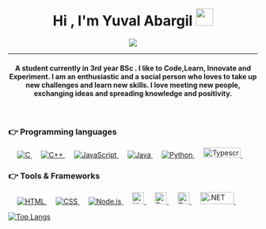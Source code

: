 <h1 align="center">Hi , I'm Yuval Abargil <img src="https://media.giphy.com/media/hvRJCLFzcasrR4ia7z/giphy.gif" width="35"></h1>
<p align="center">
  <a href="https://github.com/YAbargil"><img src="https://readme-typing-svg.herokuapp.com?lines=Computer+Science+Student;Full+Stack+Web+Developer;Autodidact;Always%20learning%20new%20things&center=true&width=500&height=50"></a>
</p>
<hr/>
<h4 align="center">A student currently in 3rd year BSc . I like to Code,Learn, Innovate and Experiment. I am an enthusiastic and a social person who loves to take up new challenges and learn new skills. I love meeting new people, exchanging ideas and spreading knowledge and positivity.</h4>
<br>

### 👉 Programming languages

<p align="justify"> 
  &emsp; 
  <a href="https://github.com/YAbargil" target="_blank"> 
    <img alt="C" src="https://img.shields.io/badge/C%20-%232370ED.svg?logo=c&logoColor=white">
  </a> 
  &emsp;
  <a href="https://github.com/YAbargil" target="_blank"> 
    <img alt="C++" src="https://img.shields.io/badge/C++%20-%2300599C.svg?logo=c%2B%2B&logoColor=white">
  </a> 
  &emsp;
  <a href="https://github.com/YAbargil" target="_blank"> 
     <img alt="JavaScript" src="https://img.shields.io/badge/JavaScript%20-%23F7DF1E.svg?logo=javascript&logoColor=black">
   </a>
  &emsp;
  <a href="https://github.com/YAbargil" target="_blank"> 
    <img alt="Java" src="https://img.shields.io/badge/Java-%23007396.svg?logo=java&logoColor=white">
  </a>
  &emsp;
   <a href="https://github.com/YAbargil" target="_blank">
    <img alt="Python" src="https://img.shields.io/badge/Python%20-%2314354C.svg?logo=python&logoColor=white">
  </a>
  &emsp;
   <a href="https://github.com/YAbargil" target="_blank">
    <img alt="Typescript" width="75" height="20" src="https://img.shields.io/badge/typescript-%23007ACC.svg?style=for-the-badge&logo=typescript&logoColor=white" >
  </a>
  &emsp;

### 👉 Tools & Frameworks
<p align="left"> 
  &emsp; 
  <a href="https://github.com/YAbargil" target="_blank"> 
   <img alt="HTML" src="https://img.shields.io/badge/HTML5%20-%23E34F26.svg?logo=html5&logoColor=white">
  </a>   
  &emsp;
  <a href="https://github.com/YAbargil" target="_blank">
    <img alt="CSS" src="https://img.shields.io/badge/CSS%20-%231572B6.svg?logo=css3&logoColor=white">
  </a> 
   &emsp;
  <a href="https://github.com/YAbargil" target="_blank"> 
    <img alt="Node.js" src="https://img.shields.io/badge/-Nodejs-green?style=flat&logo=Node.js"/>
  </a>
    &emsp;
  <a href="https://github.com/YAbargil" target="_blank"> 
    <img alt="Unity" height="24" src="https://img.shields.io/badge/Unity-100000?style=for-the-badge&logo=unity&logoColor=white"/>
  </a>
     &emsp;
  <a href="https://github.com/YAbargil" target="_blank"> 
    <img alt="Express.js" height="24" src="https://img.shields.io/badge/Express.js-404D59?style=for-the-badge"/>
  </a>
  &emsp;
   <a href="https://github.com/YAbargil" target="_blank"> 
    <img alt="React" height="24" src="https://img.shields.io/badge/react-%2320232a.svg?style=for-the-badge&logo=react&logoColor=%2361DAFB"/>
  </a>
  &emsp;
  
  <a href="https://github.com/YAbargil" target="_blank"> 
    <img alt=".NET" width="68" height="24" src="https://img.shields.io/badge/.NET-5C2D91?style=for-the-badge&logo=.net&logoColor=white"/>
  </a>
  &emsp;
</p>

[![Top Langs](https://github-readme-stats.vercel.app/api/top-langs/?username=yabargil&layout=compact&hide_progress=true)](https://github.com/YAbargil)


